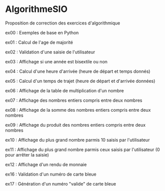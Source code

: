 # AlgorithmeSIO
Proposition de correction des exercices d'algorithmique

ex00 : Exemples de base en Python

ex01 : Calcul de l'age de majorité

ex02 : Validation d'une saisie de l'utilisateur

ex03 : Affichage si une année est bisextile ou non

ex04 : Calcul d'une heure d'arrivée (heure de départ et temps donnés)

ex05 : Calcul d'un temps de trajet (heure de départ et d'arrivée données)

ex06 : Affichage de la table de multiplication d'un nombre

ex07 : Affichage des nombres entiers compris entre deux nombres

ex08 : Affichage de la somme des nombres entiers compris entre deux nombres

ex09 : Affichage du produit des nombres entiers compris entre deux nombres

ex10 : Affichage du plus grand nombre parmis 10 saisis par l'utilisateur

ex11 : Affichage du plus grand nombre parmis ceux saisis par l'utilisateur (0 pour arrêter la saisie)

ex12 : Affichage d'un rendu de monnaie

ex16 : Validation d'un numéro de carte bleue

ex17 : Génération d'un numéro "valide" de carte bleue
